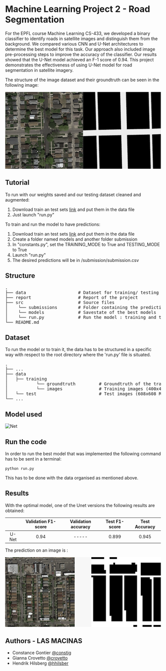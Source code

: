 # Machine Learning Project 2 - Road Segmentation 

For the EPFL course Machine Learning CS-433, we developed a binary classifier to identify roads in satellite images and distinguish them from the background. We compared various CNN and U-Net architectures to determine the best model for this task. Our approach also included image pre-processing steps to improve the accuracy of the classifier. Our results showed that the U-Net model achieved an F-1 score of 0.94. This project demonstrates the effectiveness of using U-Net model for road segmentation in satellite imagery.

The structure of the image dataset and their groundtruth can be seen in the following image:

![Alt text](/data-label.png?raw=true "Data-Label")


## Tutorial

To run with our weights saved and our testing dataset cleaned and augmented: 
1. Download train an test sets [link](https://www.aicrowd.com/challenges/epfl-ml-road-segmentation/dataset_files) and put them in the data file
2. Just launch "run.py"

To train and run the model to have predictions: 
1. Download train an test sets [link](https://www.aicrowd.com/challenges/epfl-ml-road-segmentation/dataset_files) and put them in the data file
2. Create a folder named models and another folder submission 
3. In "constants.py", set the TRAINING_MODE to True and TESTING_MODE to True 
4. Launch "run.py" 
7. The desired predictions will be in /submission/submission.csv

## Structure

<pre>
.  
├── data                    # Dataset for training/ testing the model  
├── report                  # Report of the project  
├── src                     # Source files
│    └── submissions        # Folder containing the prediction
│    └── models             # Savestate of the best models    
│    └── run.py             # Run the model : training and testing
└── README.md  
</pre>

## Dataset

To run the model or to train it, the data has to be structured in a specific way with respect to the root directory where the 'run.py' file is situated. 

<pre>
.  
├── ...  
├── data  
│   ├── training  
│           └── groundtruth         # Groundtruth of the training images (400x400)  
│           └── images              # Training images (400x400 RGB)  
│   └── test                        # Test images (608x608 RGB)  
└── ...  
</pre>

## Model used

![Net](https://user-images.githubusercontent.com/26313021/151218916-fc29920a-4dd3-43a0-9a9c-f678f34cfc08.png)

## Run the code 
In order to run the best model that was implemented the following command has to be sent in a terminal:
```
python run.py
```
This has to be done with the data organised as mentioned above.

## Results
With the optimal model, one of the Unet versions the following results are obtained:


|           | Validation F1-score | Validation accuracy   | Test F1-score | Test Accuracy |
|:---------:|:-------------------:|:---------------------:|:-------------:|:-------------:|
| U-Net     |        0.94         |         -----         |     0.899     |     0.945     |

The prediction on an image is :

![Alt text](/prediction.jpeg?raw=true "Image and Predcition")
## Authors - LAS MACINAS

- Constance Gontier [@constig](https://github.com/constig)
- Gianna Crovetto [@crovetto](https://github.com/crovetto)
- Hendrik Hilsberg [@hhilsber](https://github.com/hhilsber)
